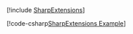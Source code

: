 [!include [SharpExtensions](../../../examples/SharpExtensions/README.md)]

[!code-csharp[SharpExtensions Example](../../../examples/SharpExtensions/SharpExtensions.cs)]
